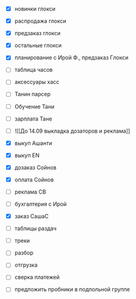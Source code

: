 - [x] новинки глокси
- [x] распродажа глокси
- [x] предзаказ глокси
- [x] остальные глокси
- [x] планирование с Ирой Ф., предзаказ Глокси
- [ ] таблица часов
- [ ] аксессуары хасс
- [ ] Танин парсер 
- [ ] Обучение Тани
- [ ] зарплата Тане
- [ ] ![[До 14.09 выкладка дозаторов и реклама]]
- [x] выкуп Ашанти
- [x] выкуп ЕN
- [x] дозаказ Сойнов
- [x] оплата Сойнов
- [ ] реклама СВ
- [ ] бухгалтерия с Ирой
- [x] заказ СашаС
- [ ] таблицы раздач
- [ ] треки
- [ ] разбор
- [ ] отгрузка
- [ ] сверка платежей
- [ ] предложить пробники в подпольной группе


